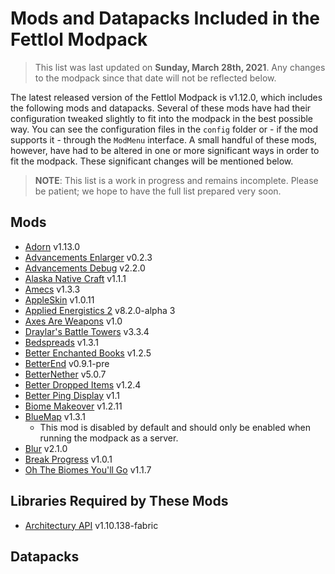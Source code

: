 # Mods and Datapacks Included in the Fettlol Modpack

> This list was last updated on **Sunday, March 28th, 2021**. Any changes to the modpack since that date will not be reflected below.

The latest released version of the Fettlol Modpack is v1.12.0, which includes the following mods and datapacks. Several of these mods have had their configuration tweaked slightly to fit into the modpack in the best possible way. You can see the configuration files in the `config` folder or - if the mod supports it - through the `ModMenu` interface. A small handful of these mods, however, have had to be altered in one or more significant ways in order to fit the modpack. These significant changes will be mentioned below.

> **NOTE**: This list is a work in progress and remains incomplete. Please be patient; we hope to have the full list prepared very soon.

## Mods

- [Adorn](https://www.curseforge.com/minecraft/mc-mods/adorn) v1.13.0
- [Advancements Enlarger](https://www.curseforge.com/minecraft/mc-mods/advancements-enlarger) v0.2.3
- [Advancements Debug](https://www.curseforge.com/minecraft/mc-mods/advancements-debug) v2.2.0
- [Alaska Native Craft](https://www.curseforge.com/minecraft/mc-mods/alaska-native-craft) v1.1.1
- [Amecs](https://www.curseforge.com/minecraft/mc-mods/amecs) v1.3.3
- [AppleSkin](https://www.curseforge.com/minecraft/mc-mods/appleskin) v1.0.11
- [Applied Energistics 2](https://www.curseforge.com/minecraft/mc-mods/applied-energistics-2) v8.2.0-alpha 3
- [Axes Are Weapons](https://www.curseforge.com/minecraft/mc-mods/axes-are-weapons) v1.0
- [Draylar's Battle Towers](https://www.curseforge.com/minecraft/mc-mods/draylars-battle-towers) v3.3.4
- [Bedspreads](https://www.curseforge.com/minecraft/mc-mods/bedspreads-fabric) v1.3.1
- [Better Enchanted Books](https://www.curseforge.com/minecraft/mc-mods/better-enchanted-books) v1.2.5
- [BetterEnd](https://www.curseforge.com/minecraft/mc-mods/betterend) v0.9.1-pre
- [BetterNether](https://www.curseforge.com/minecraft/mc-mods/betternether) v5.0.7
- [Better Dropped Items](https://www.curseforge.com/minecraft/mc-mods/better-dropped-items) v1.2.4
- [Better Ping Display](https://www.curseforge.com/minecraft/mc-mods/better-ping-display-fabric) v1.1
- [Biome Makeover](https://www.curseforge.com/minecraft/mc-mods/biome-makeover) v1.2.11
- [BlueMap](https://www.curseforge.com/minecraft/mc-mods/bluemap) v1.3.1
  - This mod is disabled by default and should only be enabled when running the modpack as a server.
- [Blur](https://www.curseforge.com/minecraft/mc-mods/blur-fabric) v2.1.0
- [Break Progress](https://www.curseforge.com/minecraft/mc-mods/break-progress) v1.0.1
- [Oh The Biomes You'll Go](https://www.curseforge.com/minecraft/mc-mods/oh-the-biomes-youll-go-fabric) v1.1.7


## Libraries Required by These Mods

- [Architectury API](https://www.curseforge.com/minecraft/mc-mods/architectury-fabric) v1.10.138-fabric

## Datapacks